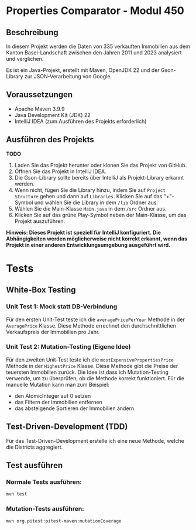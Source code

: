 # Properties Comparator - Modul 450

## Beschreibung

In diesem Projekt werden die Daten von 335 verkauften Immobilien aus dem Kanton Basel-Landschaft zwischen den Jahren 2011 und 2023 analysiert und
verglichen.

Es ist ein Java-Projekt, erstellt mit Maven, OpenJDK 22 und der Gson-Library zur JSON-Verarbeitung von Google.

## Voraussetzungen

* Apache Maven 3.9.9
* Java Development Kit (JDK) 22
* IntelliJ IDEA (zum Ausführen des Projekts erforderlich)

## Ausführen des Projekts

**TODO**

1. Laden Sie das Projekt herunter oder klonen Sie das Projekt von GitHub.
2. Öffnen Sie das Projekt in IntelliJ IDEA.
4. Die Gson-Library sollte bereits über IntelliJ als Projekt-Library erkannt werden.
5. Wenn nicht, fügen Sie die Library hinzu, indem Sie auf `Project Structure` gehen und dann auf `Libraries`. Klicken Sie auf das "+"-Symbol und
   wählen Sie die Library in dem `/lib` Ordner aus.
6. Wählen Sie die Main-Klasse `Main.java` in dem `/src` Ordner aus.
7. Klicken Sie auf das grüne Play-Symbol neben der Main-Klasse, um das Projekt auszuführen.

**Hinweis: Dieses Projekt ist speziell für IntelliJ konfiguriert. Die Abhängigkeiten werden möglicherweise nicht korrekt erkannt, wenn das Projekt in
einer anderen Entwicklungsumgebung ausgeführt wird.**

# Tests

## White-Box Testing

### Unit Test 1: Mock statt DB-Verbindung

Für den ersten Unit-Test teste ich die `averagePricePerYear` Methode in der `AveragePrice` Klasse.
Diese Methode errechnet den durchschnittlichen Verkaufspreis der Immobilien pro Jahr.

### Unit Test 2: Mutation-Testing (Eigene Idee)

Für den zweiten Unit-Test teste ich die `mostExpensivePropertiesPrice` Methode in der `HighestPrice` Klasse.
Diese Methode gibt die Preise der teuersten Immobilien zurück.
Die Idee ist dass ich Mutation-Testing verwende, um zu überprüfen, ob die Methode korrekt funktioniert.
Für die manuelle Mutation kann man zum Beispiel:

- den AtomicInteger auf 0 setzen
- das Filtern der Immobilien entfernen
- das absteigende Sortieren der Immobilien ändern

## Test-Driven-Development (TDD)

Für das Test-Driven-Development erstelle ich eine neue Methode, welche die Districts aggregiert.

## Test ausführen

### Normale Tests ausführen:

```
mvn test
```

### Mutation-Tests ausführen:

```
mvn org.pitest:pitest-maven:mutationCoverage
```

